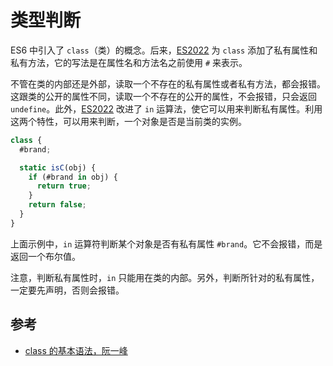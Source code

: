 # 类型判断

ES6 中引入了 `class`（类）的概念。后来，[ES2022](https://github.com/tc39/proposal-class-fields) 为 `class` 添加了私有属性和私有方法，它的写法是在属性名和方法名之前使用 `#` 来表示。

不管在类的内部还是外部，读取一个不存在的私有属性或者私有方法，都会报错。这跟类的公开的属性不同，读取一个不存在的公开的属性，不会报错，只会返回 `undefine`。此外，[ES2022](https://github.com/tc39/proposal-private-fields-in-in) 改进了 `in` 运算法，使它可以用来判断私有属性。利用这两个特性，可以用来判断，一个对象是否是当前类的实例。

```javascript
class {
  #brand;

  static isC(obj) {
    if (#brand in obj) {
      return true;  
    }
    return false;
  }
}
```

上面示例中，`in` 运算符判断某个对象是否有私有属性 `#brand`。它不会报错，而是返回一个布尔值。

注意，判断私有属性时，`in` 只能用在类的内部。另外，判断所针对的私有属性，一定要先声明，否则会报错。

## 参考

- [class 的基本语法，阮一峰](https://es6.ruanyifeng.com/#docs/class)
